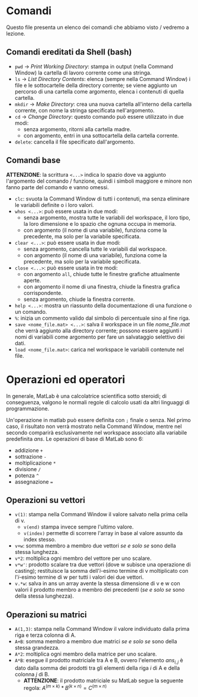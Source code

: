 # Comandi
Questo file presenta un elenco dei comandi che abbiamo visto / vedremo a lezione.
## Comandi ereditati da Shell (bash)
- `pwd` → *Print Working Directory*: stampa in output (nella Command Window) la cartella di lavoro corrente come una stringa.
- `ls` → *List Directory Contents*: elenca (sempre nella Command Window) i file e le sottocartelle della directory corrente; se viene aggiunto un percorso di una cartella come argomento, elenca i contenuti di quella cartella.
- `mkdir` → *Make Directory*: crea una nuova cartella all'interno della cartella corrente, con nome la stringa specificata nell'argomento.
- `cd` → *Change Directory*: questo comando può essere utilizzato in due modi:
  - senza argomento, ritorni alla cartella madre.
  - con argomento, entri in una sottocartella della cartella corrente.
- `delete`: cancella il file specificato dall'argomento.
## Comandi base
**ATTENZIONE**: la scrittura `<...>` indica lo spazio dove va aggiunto l'argomento del comando / funzione, quindi i simboli maggiore e minore non fanno parte del comando e vanno omessi.
- `clc`: svuota la Command Window di tutti i contenuti, ma senza eliminare le variabili definite o i loro valori.
- `whos <...>`: può essere usata in due modi:
  - senza argomento, mostra tutte le variabili del workspace, il loro tipo, la loro dimensione e lo spazio che ognuna occupa in memoria.
  - con argomento (il nome di una variabile), funziona come la precedente, ma solo per la variabile specificata.
- `clear <...>`: può essere usata in due modi:
  - senza argomento, cancella tutte le variabili dal workspace.
  - con argomento (il nome di una variabile), funziona come la precedente, ma solo per la variabile specificata.
- `close <...>`: può essere usata in tre modi:
  - con argomento `all`, chiude tutte le finestre grafiche attualmente aperte.
  - con argomento il nome di una finestra, chiude la finestra grafica corrispondente.
  - senza argomento, chiude la finestra corrente.
- `help <...>`: mostra un riassunto della documentazione di una funzione o un comando.
- `%`: inizia un commento valido dal simbolo di percentuale sino al fine riga.
- `save <nome_file.mat> <...>`: salva il workspace in un file *nome_file.mat* che verrà aggiunto alla directory corrente; possono essere aggiunti i nomi di variabili come argomento per fare un salvataggio selettivo dei dati.
- `load <nome_file.mat>`: carica nel workspace le variabili contenute nel file.
# Operazioni ed operatori
In generale, MatLab è una calcolatrice scientifica sotto steroidi; di conseguenza, valgono le normali regole di calcolo usati da altri linguaggi di programmazione.

Un'operazione in matlab può essere definita con `;` finale o senza. Nel primo caso, il risultato non verrà mostrato nella Command Window, mentre nel secondo comparirà esclusivamente nel workspace associato alla variabile predefinita *ans*.
Le operazioni di base di MatLab sono 6:
- addizione `+`
- sottrazione `-`
- moltiplicazione `*`
- divisione `/`
- potenza `^`
- assegnazione `=`
## Operazioni su vettori
- `v(1)`: stampa nella Command Window il valore salvato nella prima cella di v.
  - `v(end)` stampa invece sempre l'ultimo valore.
  - `v(index)` permette di scorrere l'array in base al valore assunto da index stesso.
- `v+w`: somma membro a membro due vettori *se e solo se* sono della stessa lunghezza.
- `v*2`: moltiplica ogni membro del vettore per uno scalare.
- `v*w'`: prodotto scalare tra due vettori (dove w subisce una operazione di casting); restituisce la somma dell'*i*-esimo termine di v moltiplicato con l'*i*-esimo termine di w per tutti i valori dei due vettori.
- `v.*w`: salva in ans un array avente la stessa dimensione di v e w con valori il prodotto membro a membro dei precedenti (*se e solo se* sono della stessa lunghezza).
## Operazioni su matrici
- `A(1,3)`: stampa nella Command Window il valore individuato dalla prima riga e terza colonna di A.
- `A+B`: somma membro a membro due matrici *se e solo se* sono della stessa grandezza.
- `A*2`: moltiplica ogni membro della matrice per uno scalare.
- `A*B`: esegue il prodotto matriciale tra A e B, ovvero l'elemento $ans_{i,j}$ è dato dalla somma dei prodotti tra gli elementi della riga *i* di A e della colonna *j* di B.
  - **ATTENZIONE**: il prodotto matriciale su MatLab segue la seguente regola: $`A^{(m×k)}*B^{(k×n)}=C^{(m×n)}`$

